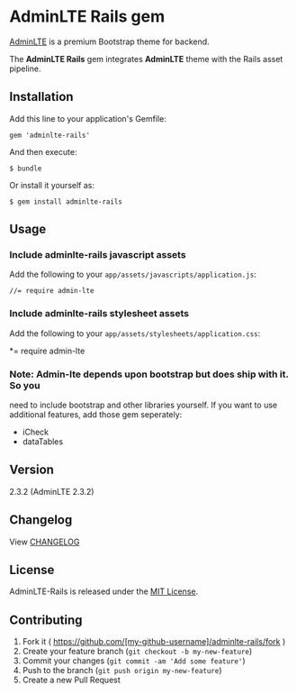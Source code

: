 # AdminLTE Rails gem

[AdminLTE](http://www.almsaeedstudio.com/) is a premium Bootstrap theme for backend.

The **AdminLTE Rails** gem integrates **AdminLTE** theme with the Rails asset pipeline.

## Installation

Add this line to your application's Gemfile:

    gem 'adminlte-rails'

And then execute:

    $ bundle

Or install it yourself as:

    $ gem install adminlte-rails

## Usage

### Include adminlte-rails javascript assets

Add the following to your `app/assets/javascripts/application.js`:

	//= require admin-lte
	
### Include adminlte-rails stylesheet assets

Add the following to your `app/assets/stylesheets/application.css`:

  *= require admin-lte
     
### Note: Admin-lte depends upon bootstrap but does ship with it. So you
need to include bootstrap and other libraries yourself. If you want to use additional features, add those gem seperately:

  * iCheck
  * dataTables
     
## Version

2.3.2 (AdminLTE 2.3.2)

## Changelog

View [CHANGELOG](CHANGELOG.md)
    
## License

AdminLTE-Rails is released under the [MIT License](http://www.opensource.org/licenses/MIT).

## Contributing

1. Fork it ( https://github.com/[my-github-username]/adminlte-rails/fork )
2. Create your feature branch (`git checkout -b my-new-feature`)
3. Commit your changes (`git commit -am 'Add some feature'`)
4. Push to the branch (`git push origin my-new-feature`)
5. Create a new Pull Request

